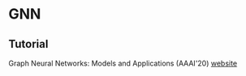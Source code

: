 # GNN

## Tutorial

Graph Neural Networks: Models and Applications (AAAI'20) [website](http://cse.msu.edu/~mayao4/tutorials/aaai2020/)